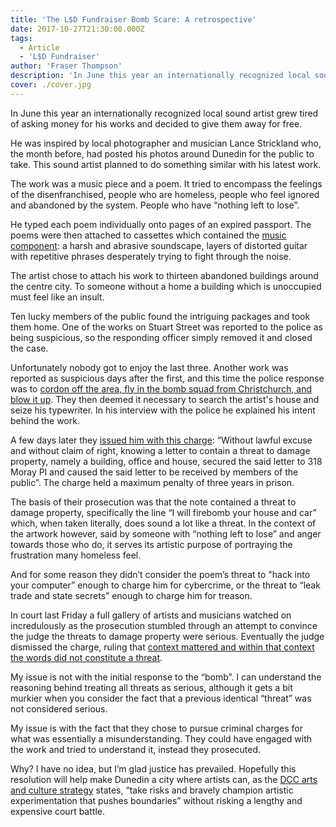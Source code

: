 ```yaml
---
title: 'The L$D Fundraiser Bomb Scare: A retrospective'
date: 2017-10-27T21:30:00.000Z
tags:
  - Article
  - 'L$D Fundraiser'
author: 'Fraser Thompson'
description: 'In June this year an internationally recognized local sound artist grew tired of asking money for his works and decided to give them away for free. What happened next will shock you.'
cover: ./cover.jpg
---
```


In June this year an internationally recognized local sound artist grew tired of asking money for his works and decided to give them away for free.

He was inspired by local photographer and musician Lance Strickland who, the month before, had posted his photos around Dunedin for the public to take. This sound artist planned to do something similar with his latest work.

The work was a music piece and a poem. It tried to encompass the feelings of the disenfranchised, people who are homeless, people who feel ignored and abandoned by the system. People who have “nothing left to lose”.

He typed each poem individually onto pages of an expired passport. The poems were then attached to cassettes which contained the [music component](https://lsdfunraiser.bandcamp.com/album/streetnoise): a harsh and abrasive soundscape, layers of distorted guitar with repetitive phrases desperately trying to fight through the noise.

The artist chose to attach his work to thirteen abandoned buildings around the centre city. To someone without a home a building which is unoccupied must feel like an insult.

Ten lucky members of the public found the intriguing packages and took them home. One of the works on Stuart Street was reported to the police as being suspicious, so the responding officer simply removed it and closed the case.

Unfortunately nobody got to enjoy the last three. Another work was reported as suspicious days after the first, and this time the police response was to [cordon off the area, fly in the bomb squad from Christchurch, and blow it up](https://www.odt.co.nz/news/dunedin/bomb-scare-brings-cbd-halt). They then deemed it necessary to search the artist's house and seize his typewriter. In his interview with the police he explained his intent behind the work.

A few days later they [issued him with this charge](https://www.odt.co.nz/news/dunedin/dunedin-bomb-threat-accused-denies-charge): “Without lawful excuse and without claim of right, knowing a letter to contain a threat to damage property, namely a building, office and house, secured the said letter to 318 Moray Pl and caused the said letter to be received by members of the public”. The charge held a maximum penalty of three years in prison.

The basis of their prosecution was that the note contained a threat to damage property, specifically the line “I will firebomb your house and car” which, when taken literally, does sound a lot like a threat. In the context of the artwork however, said by someone with “nothing left to lose” and anger towards those who do, it serves its artistic purpose of portraying the frustration many homeless feel.

And for some reason they didn’t consider the poem’s threat to "hack into your computer” enough to charge him for cybercrime, or the threat to “leak trade and state secrets” enough to charge him for treason.

In court last Friday a full gallery of artists and musicians watched on incredulously as the prosecution stumbled through an attempt to convince the judge the threats to damage property were serious. Eventually the judge dismissed the charge, ruling that [context mattered and within that context the words did not constitute a threat](https://www.odt.co.nz/news/dunedin/man-found-not-guilty-over-bomb-scare).

My issue is not with the initial response to the “bomb”. I can understand the reasoning behind treating all threats as serious, although it gets a bit murkier when you consider the fact that a previous identical “threat” was not considered serious.

My issue is with the fact that they chose to pursue criminal charges for what was essentially a misunderstanding. They could have engaged with the work and tried to understand it, instead they prosecuted.

Why? I have no idea, but I’m glad justice has prevailed. Hopefully this resolution will help make Dunedin a city where artists can, as the [DCC arts and culture strategy](http://www.dunedin.govt.nz/__data/assets/pdf_file/0015/522060/Ara-Toi-Viewable.pdf) states, “take risks and bravely champion artistic experimentation that pushes boundaries” without risking a lengthy and expensive court battle.
